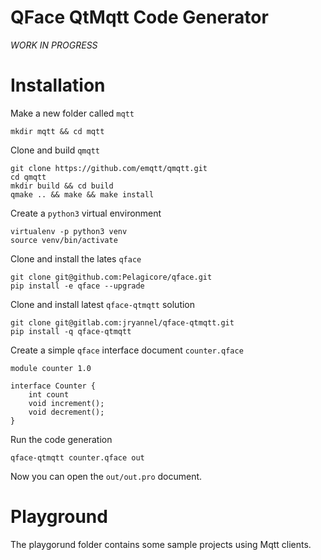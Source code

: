 # QFace QtMqtt Code Generator

*WORK IN PROGRESS*

# Installation

Make a new folder called `mqtt`

    mkdir mqtt && cd mqtt

Clone and build `qmqtt`

    git clone https://github.com/emqtt/qmqtt.git
    cd qmqtt
    mkdir build && cd build
    qmake .. && make && make install

Create a `python3` virtual environment

    virtualenv -p python3 venv
    source venv/bin/activate

Clone and install the lates `qface`    

    git clone git@github.com:Pelagicore/qface.git
    pip install -e qface --upgrade

Clone and install latest `qface-qtmqtt` solution

    git clone git@gitlab.com:jryannel/qface-qtmqtt.git
    pip install -q qface-qtmqtt

Create a simple `qface` interface document `counter.qface`

    module counter 1.0

    interface Counter {
        int count
        void increment();
        void decrement();
    }

Run the code generation

    qface-qtmqtt counter.qface out

Now you can open the `out/out.pro` document.

# Playground

The playgorund folder contains some sample projects using Mqtt clients.


